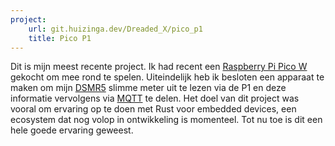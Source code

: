 ```yaml
---
project:
    url: git.huizinga.dev/Dreaded_X/pico_p1
    title: Pico P1
---
```


Dit is mijn meest recente project.
Ik had recent een [Raspberry Pi Pico W] gekocht om mee rond te spelen.
Uiteindelijk heb ik besloten een apparaat te maken om mijn [DSMR5] slimme meter uit te lezen via de P1 en deze informatie vervolgens via [MQTT] te delen.
Het doel van dit project was vooral om ervaring op te doen met Rust voor embedded devices, een ecosystem dat nog volop in ontwikkeling is momenteel.
Tot nu toe is dit een hele goede ervaring geweest.

[Raspberry Pi Pico W]: https://en.wikipedia.org/wiki/Raspberry_Pi#Raspberry_Pi_Pico
[DSMR5]: https://www.netbeheernederland.nl/_upload/Files/Slimme_meter_15_a727fce1f1.pdf
[MQTT]: https://nl.wikipedia.org/wiki/MQTT
